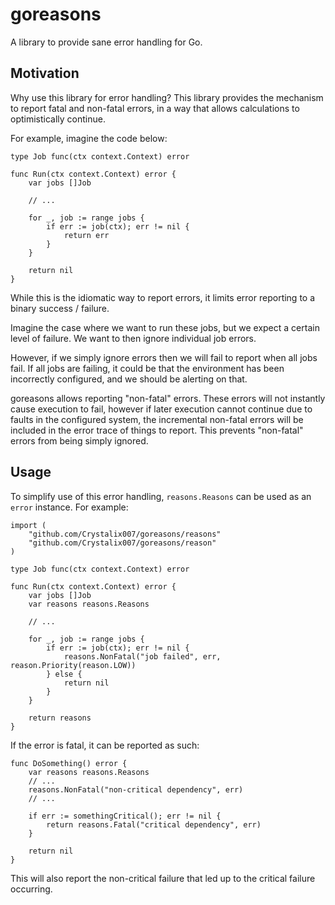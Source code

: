 # goreasons

A library to provide sane error handling for Go.

## Motivation

Why use this library for error handling? This library provides the mechanism to
report fatal and non-fatal errors, in a way that allows calculations to
optimistically continue.

For example, imagine the code below:

```golang
type Job func(ctx context.Context) error

func Run(ctx context.Context) error {
    var jobs []Job

    // ...

    for _, job := range jobs {
        if err := job(ctx); err != nil {
            return err
        }
    }

    return nil
}
```

While this is the idiomatic way to report errors, it limits error reporting to
a binary success / failure.

Imagine the case where we want to run these jobs, but we expect a certain level
of failure. We want to then ignore individual job errors.

However, if we simply ignore errors then we will fail to report when all jobs
fail. If all jobs are failing, it could be that the environment has been
incorrectly configured, and we should be alerting on that.

goreasons allows reporting "non-fatal" errors. These errors will not instantly
cause execution to fail, however if later execution cannot continue due to
faults in the configured system, the incremental non-fatal errors will be
included in the error trace of things to report. This prevents "non-fatal"
errors from being simply ignored.

## Usage

To simplify use of this error handling, `reasons.Reasons` can be used as an
`error` instance. For example:

```golang
import (
    "github.com/Crystalix007/goreasons/reasons"
    "github.com/Crystalix007/goreasons/reason"
)

type Job func(ctx context.Context) error

func Run(ctx context.Context) error {
    var jobs []Job
    var reasons reasons.Reasons

    // ...

    for _, job := range jobs {
        if err := job(ctx); err != nil {
            reasons.NonFatal("job failed", err, reason.Priority(reason.LOW))
        } else {
            return nil
        }
    }

    return reasons
}
```

If the error is fatal, it can be reported as such:

```golang
func DoSomething() error {
    var reasons reasons.Reasons
    // ...
    reasons.NonFatal("non-critical dependency", err)
    // ...

    if err := somethingCritical(); err != nil {
        return reasons.Fatal("critical dependency", err)
    }

    return nil
}
```

This will also report the non-critical failure that led up to the critical
failure occurring.
